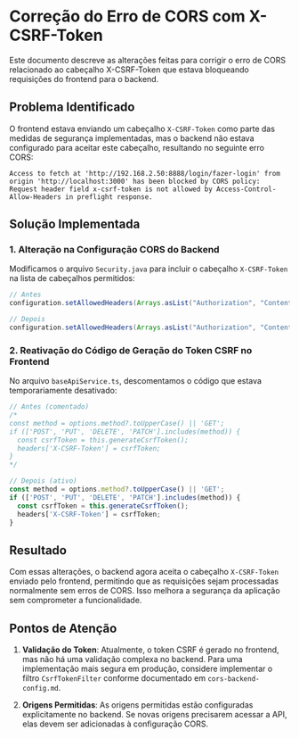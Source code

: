 # Correção do Erro de CORS com X-CSRF-Token

Este documento descreve as alterações feitas para corrigir o erro de CORS relacionado ao cabeçalho X-CSRF-Token que estava bloqueando requisições do frontend para o backend.

## Problema Identificado

O frontend estava enviando um cabeçalho `X-CSRF-Token` como parte das medidas de segurança implementadas, mas o backend não estava configurado para aceitar este cabeçalho, resultando no seguinte erro CORS:

```
Access to fetch at 'http://192.168.2.50:8888/login/fazer-login' from origin 'http://localhost:3000' has been blocked by CORS policy: Request header field x-csrf-token is not allowed by Access-Control-Allow-Headers in preflight response.
```

## Solução Implementada

### 1. Alteração na Configuração CORS do Backend

Modificamos o arquivo `Security.java` para incluir o cabeçalho `X-CSRF-Token` na lista de cabeçalhos permitidos:

```java
// Antes
configuration.setAllowedHeaders(Arrays.asList("Authorization", "Content-Type"));

// Depois
configuration.setAllowedHeaders(Arrays.asList("Authorization", "Content-Type", "X-CSRF-Token"));
```

### 2. Reativação do Código de Geração do Token CSRF no Frontend

No arquivo `baseApiService.ts`, descomentamos o código que estava temporariamente desativado:

```typescript
// Antes (comentado)
/*
const method = options.method?.toUpperCase() || 'GET';
if (['POST', 'PUT', 'DELETE', 'PATCH'].includes(method)) {
  const csrfToken = this.generateCsrfToken();
  headers['X-CSRF-Token'] = csrfToken;
}
*/

// Depois (ativo)
const method = options.method?.toUpperCase() || 'GET';
if (['POST', 'PUT', 'DELETE', 'PATCH'].includes(method)) {
  const csrfToken = this.generateCsrfToken();
  headers['X-CSRF-Token'] = csrfToken;
}
```

## Resultado

Com essas alterações, o backend agora aceita o cabeçalho `X-CSRF-Token` enviado pelo frontend, permitindo que as requisições sejam processadas normalmente sem erros de CORS. Isso melhora a segurança da aplicação sem comprometer a funcionalidade.

## Pontos de Atenção

1. **Validação do Token**: Atualmente, o token CSRF é gerado no frontend, mas não há uma validação complexa no backend. Para uma implementação mais segura em produção, considere implementar o filtro `CsrfTokenFilter` conforme documentado em `cors-backend-config.md`.

2. **Origens Permitidas**: As origens permitidas estão configuradas explicitamente no backend. Se novas origens precisarem acessar a API, elas devem ser adicionadas à configuração CORS.